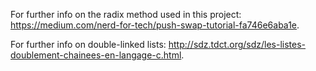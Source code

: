 For further info on the radix method used in this project:
<https://medium.com/nerd-for-tech/push-swap-tutorial-fa746e6aba1e>.

For further info on double-linked lists:
<http://sdz.tdct.org/sdz/les-listes-doublement-chainees-en-langage-c.html>.